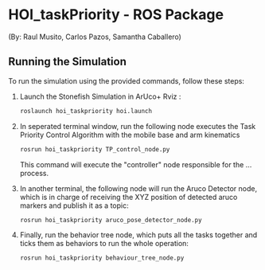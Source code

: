 # HOI_taskPriority - ROS Package
(By: Raul Musito, Carlos Pazos, Samantha Caballero)


## Running the Simulation

To run the simulation using the provided commands, follow these steps:

1. Launch the Stonefish Simulation in ArUco+ Rviz :
   ```bash
   roslaunch hoi_taskpriority hoi.launch
   ```

2. In seperated terminal window, run the following node executes the Task Priority Control Algorithm with the mobile base and arm kinematics
   ```bash
   rosrun hoi_taskpriority TP_control_node.py
   ```
    This command will execute the "controller" node responsible for the ... process.

3. In another terminal, the following node will run the Aruco Detector node, which is in charge of receiving the XYZ position of detected aruco markers and publish it as a topic:
   ```bash
   rosrun hoi_taskpriority aruco_pose_detector_node.py
   ```
   
4. Finally, run the behavior tree node, which puts all the tasks together and ticks them as behaviors to run the whole operation:
   ```bash
   rosrun hoi_taskpriority behaviour_tree_node.py
   ```
